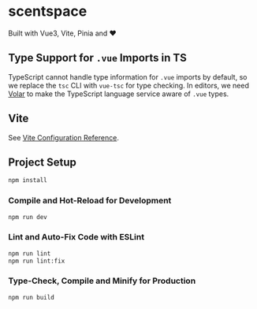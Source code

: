 # scentspace

Built with Vue3, Vite, Pinia and ❤️

## Type Support for `.vue` Imports in TS

TypeScript cannot handle type information for `.vue` imports by default, so we replace the `tsc` CLI with `vue-tsc` for type checking. In editors, we need [Volar](https://marketplace.visualstudio.com/items?itemName=Vue.volar) to make the TypeScript language service aware of `.vue` types.

## Vite

See [Vite Configuration Reference](https://vite.dev/config/).

## Project Setup

```sh
npm install
```

### Compile and Hot-Reload for Development

```sh
npm run dev
```

### Lint and Auto-Fix Code with ESLint

```sh
npm run lint
npm run lint:fix
```

### Type-Check, Compile and Minify for Production

```sh
npm run build
```
